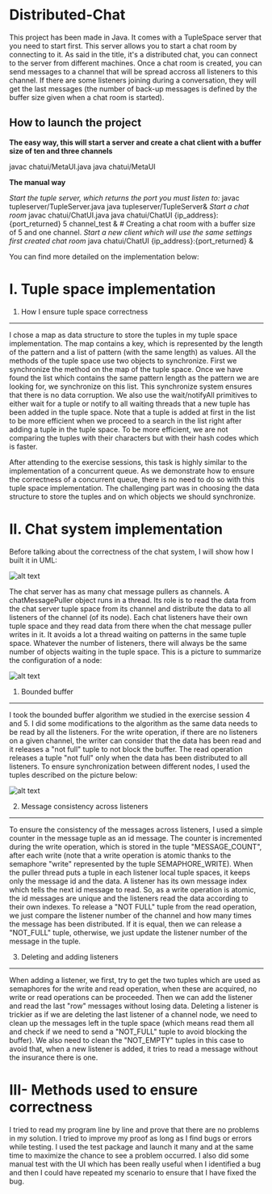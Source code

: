 Distributed-Chat
================

This project has been made in Java. It comes with a TupleSpace server that you need to start first. This server allows you to start a chat room by connecting to it. As said in the title, it's a distributed chat, you can connect to the server from different machines. Once a chat room is created, you can send messages to a channel that will be spread accross all listeners to this channel. If there are some listeners joining during a conversation, they will get the last messages (the number of back-up messages is defined by the buffer size given when a chat room is started).

How to launch the project
-------------------------
**The easy way, this will start a server and create a chat client with a buffer size of ten and three channels**

javac chatui/MetaUI.java 
java chatui/MetaUI

**The manual way**

*Start the tuple server, which returns the port you must listen to:*
javac tupleserver/TupleServer.java
java tupleserver/TupleServer&
*Start a chat room*
javac chatui/ChatUI.java
java chatui/ChatUI {ip_address}:{port_returned} 5 channel_test & # Creating a chat room with a buffer size of 5 and one channel.
*Start a new client which will use the same settings first created chat room*
java chatui/ChatUI {ip_address}:{port_returned} &

You can find more detailed on the implementation below: 

I. Tuple space implementation
=============================

1. How I ensure tuple space correctness 
---------------------------------------

I chose a map as data structure to store the tuples in my tuple space implementation. The map contains a key, which is represented by the length of the pattern and a list of pattern (with the same length) as values. All the methods of the tuple space use two objects to synchronize. First we synchronize the method on the map of the tuple space. Once we have found the list which contains the same pattern length as the pattern we are looking for, we synchronize on this list. This synchronize system ensures that there is no data corruption. We also use the wait/notifyAll primitives to either wait for a tuple or notify to all waiting threads that a new tuple has been added in the tuple space. Note that a tuple is added at first in the list to be more efficient when we proceed to a search in the list right after adding a tuple in the tuple space. To be more efficient, we are not comparing the tuples with their characters but with their hash codes which is faster.

After attending to the exercise sessions, this task is highly similar to the implementation of a concurrent queue. As we demonstrate how to ensure the correctness of a concurrent queue, there is no need to do so with this tuple space implementation. The challenging part was in choosing the data structure to store the tuples and on which objects we should synchronize.

II. Chat system implementation
=============================
Before talking about the correctness of the chat system, I will show how I built it in UML:

![alt text](https://github.com/arthurHamon2/Distributed-Chat/images/UML.png "UML")


The chat server has as many chat message pullers as channels. A chatMessagePuller object runs in a thread. Its role is to read the data from the chat server tuple space from its channel and distribute the data to all listeners of the channel (of its node). Each chat listeners have their own tuple space and they read data from there when the chat message puller writes in it. It avoids a lot a thread waiting on patterns in the same tuple space. Whatever the number of listeners, there will always be the same number of objects waiting in the tuple space. This is a picture to summarize the configuration of a node:

![alt text](https://github.com/arthurHamon2/Distributed-Chat/images/General.png "Summary")

1. Bounded buffer
-----------------

I took the bounded buffer algorithm we studied in the exercise session 4 and 5. I did some modifications to the algorithm as the same data needs to be read by all the listeners. For the write operation, if there are no listeners on a given channel, the writer can consider that the data has been read and it releases a "not full" tuple to not block the buffer. The read operation releases a tuple "not full" only when the data has been distributed to all listeners. To ensure synchronization between different nodes, I used the tuples described on the picture below:

 ![alt text](https://github.com/arthurHamon2/Distributed-Chat/images/Tuples.png "Tuples used")

2. Message consistency across listeners
---------------------------------------

To ensure the consistency of the messages across listeners, I used a simple counter in the message tuple as an id message. The counter is incremented during the write operation, which is stored in the tuple "MESSAGE\_COUNT", after each write (note that a write operation is atomic thanks to the semaphore "write" represented by the tuple SEMAPHORE\_WRITE). When the puller thread puts a tuple in each listener local tuple spaces, it keeps only the message id and the data. A listener has its own message index which tells the next id message to read. So, as a write operation is atomic, the id messages are unique and the listeners read the data according to their own indexes. To release a "NOT FULL" tuple from the read operation, we just compare the listener number of the channel and how many times the message has been distributed. If it is equal, then we can release a "NOT\_FULL" tuple, otherwise, we just update the listener number of the message in the tuple.

3. Deleting and adding listeners
--------------------------------

When adding a listener, we first, try to get the two tuples which are used as semaphores for the write and read operation, when these are acquired, no write or read operations can be proceeded. Then we can add the listener and read the last "row" messages without losing data. Deleting a listener is trickier as if we are deleting the last listener of a channel node, we need to clean up the messages left in the tuple space (which means read them all and check if we need to send a "NOT\_FULL" tuple to avoid blocking the buffer). We also need to clean the "NOT\_EMPTY" tuples in this case to avoid that, when a new listener is added, it tries to read a message without the insurance there is one.

III- Methods used to ensure correctness
=======================================

I tried to read my program line by line and prove that there are no problems in my solution. I tried to improve my proof as long as I find bugs or errors while testing. I used the test package and launch it many and at the same time to maximize the chance to see a problem occurred. I also did some manual test with the UI which has been really useful when I identified a bug and then I could have repeated my scenario to ensure that I have fixed the bug.
